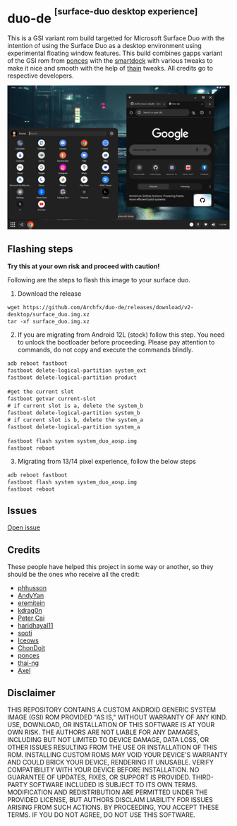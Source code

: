 # duo-de <sup><sup>[surface-duo desktop experience]</sup></sup>

This is a GSI variant rom build targetted for Microsoft Surface Duo with the intention of using the Surface Duo as a desktop environment using experimental floating window features. This build combines gapps variant of the GSI rom from [ponces](https://github.com/ponces/treble_aosp) with the [smartdock](https://github.com/axel358/smartdock) with various tweaks to make it nice and smooth with the help of [thain](https://github.com/thai-ng) tweaks. All credits go to respective developers.


<p align="center">
<img src="images/src-duo.png" alt="drawing" style="width:600px;"/> </p>

## Flashing steps
**Try this at your own risk and proceed with caution!**

Following are the steps to flash this image to your surface duo.

1. Download the release 
```shell
wget https://github.com/Archfx/duo-de/releases/download/v2-desktop/surface_duo.img.xz
tar -xf surface_duo.img.xz
```
2. If you are migrating from Android 12L (stock) follow this step. You need to unlock the bootloader before proceeding. Please pay attention to commands, do not copy and execute the commands blindly.
```shell
adb reboot fastboot
fastboot delete-logical-partition system_ext
fastboot delete-logical-partition product

#get the current slot
fastboot getvar current-slot
# if current slot is a, delete the system_b
fastboot delete-logical-partition system_b
# if current slot is b, delete the system_a
fastboot delete-logical-partition system_a

fastboot flash system system_duo_aosp.img
fastboot reboot 
```
3. Migrating from 13/14 pixel experience, follow the below steps 
```shell
adb reboot fastboot
fastboot flash system system_duo_aosp.img
fastboot reboot 
```


## Issues
[Open issue](https://github.com/archfx/duo-de/issues/new/choose)

## Credits
These people have helped this project in some way or another, so they should be the ones who receive all the credit:
- [phhusson](https://github.com/phhusson)
- [AndyYan](https://github.com/AndyCGYan)
- [eremitein](https://github.com/eremitein)
- [kdrag0n](https://github.com/kdrag0n)
- [Peter Cai](https://github.com/PeterCxy)
- [haridhayal11](https://github.com/haridhayal11)
- [sooti](https://github.com/sooti)
- [Iceows](https://github.com/Iceows)
- [ChonDoit](https://github.com/ChonDoit)
- [ponces](https://github.com/ponces)
- [thai-ng](https://github.com/thai-ng)
- [Axel](https://github.com/axel358)


## Disclaimer
THIS REPOSITORY CONTAINS A CUSTOM ANDROID GENERIC SYSTEM IMAGE (GSI) ROM PROVIDED "AS IS," WITHOUT WARRANTY OF ANY KIND. USE, DOWNLOAD, OR INSTALLATION OF THIS SOFTWARE IS AT YOUR OWN RISK. THE AUTHORS ARE NOT LIABLE FOR ANY DAMAGES, INCLUDING BUT NOT LIMITED TO DEVICE DAMAGE, DATA LOSS, OR OTHER ISSUES RESULTING FROM THE USE OR INSTALLATION OF THIS ROM. INSTALLING CUSTOM ROMS MAY VOID YOUR DEVICE'S WARRANTY AND COULD BRICK YOUR DEVICE, RENDERING IT UNUSABLE. VERIFY COMPATIBILITY WITH YOUR DEVICE BEFORE INSTALLATION. NO GUARANTEE OF UPDATES, FIXES, OR SUPPORT IS PROVIDED. THIRD-PARTY SOFTWARE INCLUDED IS SUBJECT TO ITS OWN TERMS. MODIFICATION AND REDISTRIBUTION ARE PERMITTED UNDER THE PROVIDED LICENSE, BUT AUTHORS DISCLAIM LIABILITY FOR ISSUES ARISING FROM SUCH ACTIONS. BY PROCEEDING, YOU ACCEPT THESE TERMS. IF YOU DO NOT AGREE, DO NOT USE THIS SOFTWARE. 






